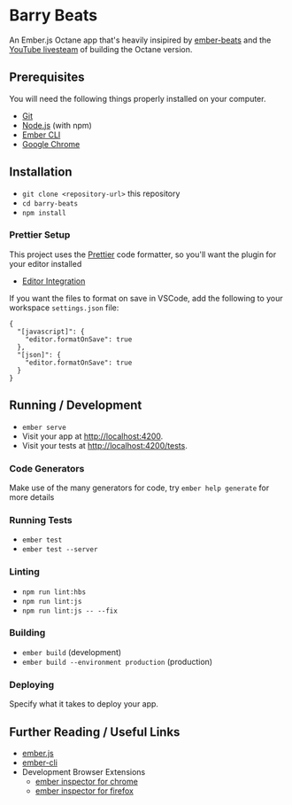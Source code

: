 # Barry Beats

An Ember.js Octane app that's heavily insipired by [ember-beats](https://github.com/GavinJoyce/ember-beats)
and the [YouTube livesteam](https://www.youtube.com/watch?v=5znpEiwHpL4) of building the Octane version.

## Prerequisites

You will need the following things properly installed on your computer.

* [Git](https://git-scm.com/)
* [Node.js](https://nodejs.org/) (with npm)
* [Ember CLI](https://ember-cli.com/)
* [Google Chrome](https://google.com/chrome/)

## Installation

* `git clone <repository-url>` this repository
* `cd barry-beats`
* `npm install`

### Prettier Setup

This project uses the [Prettier](https://prettier.io/) code formatter, so you'll want the plugin 
for your editor installed

* [Editor Integration](https://prettier.io/docs/en/editors.html)

If you want the files to format on save in VSCode, add the following to your workspace 
`settings.json` file:

```
{
  "[javascript]": {
    "editor.formatOnSave": true
  },
  "[json]": {
    "editor.formatOnSave": true
  }
}
```

## Running / Development

* `ember serve`
* Visit your app at [http://localhost:4200](http://localhost:4200).
* Visit your tests at [http://localhost:4200/tests](http://localhost:4200/tests).

### Code Generators

Make use of the many generators for code, try `ember help generate` for more details

### Running Tests

* `ember test`
* `ember test --server`

### Linting

* `npm run lint:hbs`
* `npm run lint:js`
* `npm run lint:js -- --fix`

### Building

* `ember build` (development)
* `ember build --environment production` (production)

### Deploying

Specify what it takes to deploy your app.

## Further Reading / Useful Links

* [ember.js](https://emberjs.com/)
* [ember-cli](https://ember-cli.com/)
* Development Browser Extensions
  * [ember inspector for chrome](https://chrome.google.com/webstore/detail/ember-inspector/bmdblncegkenkacieihfhpjfppoconhi)
  * [ember inspector for firefox](https://addons.mozilla.org/en-US/firefox/addon/ember-inspector/)
